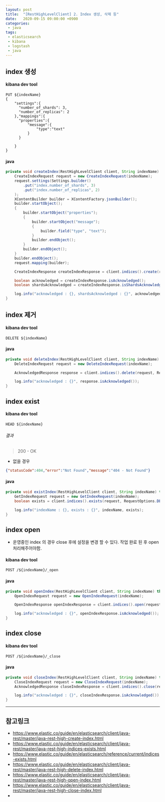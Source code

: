 ```yaml
---
layout: post
title:  "[RestHighLevelClient] 2. Index 생성, 삭제 등"
date:   2020-09-15 09:00:00 +0900
categories:
 - java
tags: 
 - elasticsearch
 - kibana
 - logstash
 - java
---
```


## index 생성
#### kibana dev tool
```
PUT ${indexName}
{
    "settings":{
      "number_of_shards": 3,
      "number_of_replicas": 2
    },"mappings":{
      "properties":{
          "message":{
              "type":"text"
          }
      }
        
    }
}
```

#### java
```java
private void createIndex(RestHighLevelClient client, String indexName) throws IOException {
    CreateIndexRequest request = new CreateIndexRequest(indexName);
    request.settings(Settings.builder()
        .put("index.number_of_shards", 3)
        .put("index.number_of_replicas", 2)
    );
    XContentBuilder builder = XContentFactory.jsonBuilder();
    builder.startObject();
    {
        builder.startObject("properties");
        {
            builder.startObject("message");
            {
                builder.field("type", "text");
            }
            builder.endObject();
        }
        builder.endObject();
    }
    builder.endObject();
    request.mapping(builder);

    CreateIndexResponse createIndexResponse = client.indices().create(request, RequestOptions.DEFAULT);

    boolean acknowledged = createIndexResponse.isAcknowledged();
    boolean shardsAcknowledged = createIndexResponse.isShardsAcknowledged();

    log.info("acknowledged : {}, shardsAcknowledged : {}", acknowledged, shardsAcknowledged);
}
```

## index 제거
#### kibana dev tool
```
DELETE ${indexName}
```

#### java
```java
private void deleteIndex(RestHighLevelClient client, String indexName) throws IOException {
    DeleteIndexRequest request = new DeleteIndexRequest(indexName);

    AcknowledgedResponse response = client.indices().delete(request, RequestOptions.DEFAULT);

    log.info("acknowledged : {}", response.isAcknowledged());
}
```

## index exist
#### kibana dev tool
```
HEAD ${indexName}
```

###### 결과
> 200 - OK

- 없을 경우
```json
{"statusCode":404,"error":"Not Found","message":"404 - Not Found"}
```

#### java
```java
private void existIndex(RestHighLevelClient client, String indexName) throws IOException {
    GetIndexRequest request = new GetIndexRequest(indexName);
    boolean exists = client.indices().exists(request, RequestOptions.DEFAULT);

    log.info("indexName : {}, exists : {}", indexName, exists);
}
```

## index open
- 운영중인 index 의 경우 close 후에 설정을 변경 할 수 있다. 작업 완료 된 후 open 처리해주어야함.
#### kibana dev tool
```
POST /${indexName}/_open
```

#### java
```java
private void openIndex(RestHighLevelClient client, String indexName) throws IOException {
    OpenIndexRequest request = new OpenIndexRequest(indexName);

    OpenIndexResponse openIndexResponse = client.indices().open(request, RequestOptions.DEFAULT);

    log.info("acknowledged : {}", openIndexResponse.isAcknowledged());
}
```

## index close
#### kibana dev tool
```
POST /${indexName}/_close
```
#### java
```java
private void closeIndex(RestHighLevelClient client, String indexName) throws IOException{
    CloseIndexRequest request = new CloseIndexRequest(indexName);
    AcknowledgedResponse closeIndexResponse = client.indices().close(request, RequestOptions.DEFAULT);

    log.info("acknowledged : {}", closeIndexResponse.isAcknowledged());
}
```

---
## 참고링크
- https://www.elastic.co/guide/en/elasticsearch/client/java-rest/master/java-rest-high-create-index.html
- https://www.elastic.co/guide/en/elasticsearch/client/java-rest/master/java-rest-high-indices-exists.html
- https://www.elastic.co/guide/en/elasticsearch/reference/current/indices-exists.html
- https://www.elastic.co/guide/en/elasticsearch/client/java-rest/master/java-rest-high-delete-index.html
- https://www.elastic.co/guide/en/elasticsearch/client/java-rest/master/java-rest-high-open-index.html
- https://www.elastic.co/guide/en/elasticsearch/client/java-rest/master/java-rest-high-close-index.html
- 
